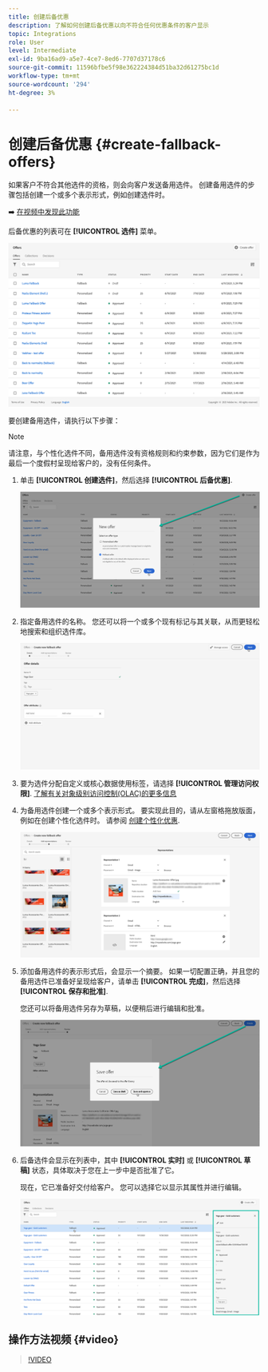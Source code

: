 ```yaml
---
title: 创建后备优惠
description: 了解如何创建后备优惠以向不符合任何优惠条件的客户显示
topic: Integrations
role: User
level: Intermediate
exl-id: 9ba16ad9-a5e7-4ce7-8ed6-7707d37178c6
source-git-commit: 11596bfbe5f98e362224384d51ba32d61275bc1d
workflow-type: tm+mt
source-wordcount: '294'
ht-degree: 3%

---
```


# 创建后备优惠 {#create-fallback-offers}

如果客户不符合其他选件的资格，则会向客户发送备用选件。 创建备用选件的步骤包括创建一个或多个表示形式，例如创建选件时。

➡️ [在视频中发现此功能](#video)

后备优惠的列表可在 **[!UICONTROL 选件]** 菜单。

![](../assets/offers_list.png)

要创建备用选件，请执行以下步骤：

>[!NOTE]
>
>请注意，与个性化选件不同，备用选件没有资格规则和约束参数，因为它们是作为最后一个度假村呈现给客户的，没有任何条件。

1. 单击 **[!UICONTROL 创建选件]**，然后选择 **[!UICONTROL 后备优惠]**.

   ![](../assets/create_fallback.png)

1. 指定备用选件的名称。 您还可以将一个或多个现有标记与其关联，从而更轻松地搜索和组织选件库。

   ![](../assets/fallback_details.png)

1. 要为选件分配自定义或核心数据使用标签，请选择 **[!UICONTROL 管理访问权限]**. [了解有关对象级别访问控制(OLAC)的更多信息](../../administration/object-based-access.md)

1. 为备用选件创建一个或多个表示形式。 要实现此目的，请从左窗格拖放版面，例如在创建个性化选件时。 请参阅 [创建个性化优惠](../offer-library/creating-personalized-offers.md).

   ![](../assets/fallback_content.png)

1. 添加备用选件的表示形式后，会显示一个摘要。 如果一切配置正确，并且您的备用选件已准备好呈现给客户，请单击 **[!UICONTROL 完成]**，然后选择 **[!UICONTROL 保存和批准]**.

   您还可以将备用选件另存为草稿，以便稍后进行编辑和批准。

   ![](../assets/fallback_review.png)

1. 后备选件会显示在列表中，其中 **[!UICONTROL 实时]** 或 **[!UICONTROL 草稿]** 状态，具体取决于您在上一步中是否批准了它。

   现在，它已准备好交付给客户。 您可以选择它以显示其属性并进行编辑。 <!-- no suppression? -->

   ![](../assets/fallback_created.png)

## 操作方法视频 {#video}

>[!VIDEO](https://video.tv.adobe.com/v/329383?quality=12)


